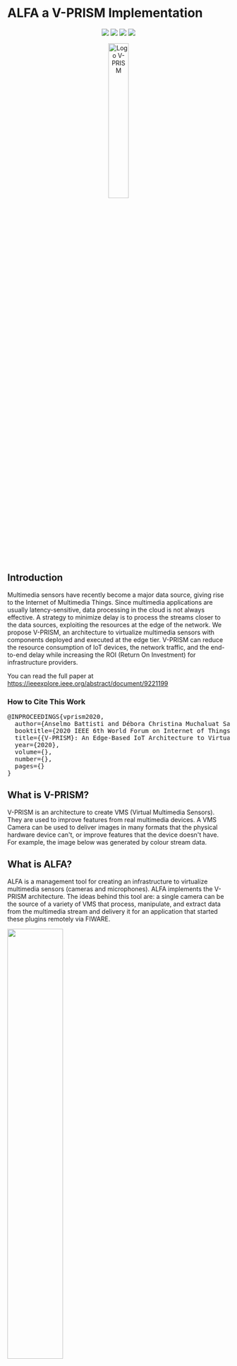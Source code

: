 # ALFA a V-PRISM Implementation

<p align="center">
  <img src="https://img.shields.io/github/license/midiacom/alfa">
  <img src="https://img.shields.io/badge/Made%20With-Vuejs-brightgreen">
  <img src="https://img.shields.io/badge/Made%20With-Nodejs-brightgreen">
  <img src="https://img.shields.io/badge/Version-Alfa-brightgreen">
</p>

<p align="center">
  <img src="docs/logo_vprism.png" width="30%" alt="Logo V-PRISM">
</p>

## Introduction

Multimedia sensors have recently become a major data source, giving rise to the Internet of Multimedia Things. Since multimedia applications are usually latency-sensitive, data processing in the cloud is not always effective. A strategy to minimize delay is to process the streams closer to the data sources, exploiting the resources at the edge of the network. We propose V-PRISM, an architecture to virtualize multimedia sensors with components deployed and executed at the edge tier. V-PRISM can reduce the resource consumption of IoT devices, the network traffic, and the end-to-end delay while increasing the ROI (Return On Investment) for infrastructure providers.

You can read the full paper at https://ieeexplore.ieee.org/abstract/document/9221199

### How to Cite This Work 

<pre>
@INPROCEEDINGS{vprism2020,
  author={Anselmo Battisti and Débora Christina Muchaluat Saade and Flavia Coimbra Delicato},
  booktitle={2020 IEEE 6th World Forum on Internet of Things (WF-IoT)}, 
  title={{V-PRISM}: An Edge-Based IoT Architecture to Virtualize Multimedia Sensors}, 
  year={2020},
  volume={},
  number={},
  pages={}
}
</pre>

## What is V-PRISM?

V-PRISM is an architecture to create VMS (Virtual Multimedia Sensors). They are used to improve features from real multimedia devices. A VMS Camera can be used to deliver images in many formats that the physical hardware device can't, or improve features that the device doesn't have. For example, the image below was generated by colour stream data.

## What is ALFA?

ALFA is a management tool for creating an infrastructure to virtualize multimedia sensors (cameras and microphones). ALFA implements the V-PRISM architecture. The ideas behind this tool are: a single camera can be the source of a variety of VMS that process, manipulate, and extract data from the multimedia stream and delivery it for an application that started these plugins remotely via FIWARE.

<img src="docs/img/example_grey.png" width="50%">

The picture above was generated by a VMS that receives a multimedia stream from a full RGB device. VMS can be programable to deliver data in any format.

The picture above show the web client used to manage the VMS and the VD of an ALFA instalatino.

<img src="docs/img/vms.png" width="50%">

# Installation

*Note:*  If you are installing ALFA in a Raspberry, you will need to make some changes in environments variables. Follow this steps https://github.com/midiacom/alfa/wiki/Install-in-a-Raspberry-3

For more information consult the WIKI https://github.com/midiacom/alfa/wiki

## NPM
You will need to install NPM in the machine that will run the api.

In a ubuntu environment only run 

```
sudo apt-get install npm
```

## Docker and Docker Compose

### Docker 

You need a host with docker and docker-composed installed AND the Docker <strong>API MUST BE </strong> enabled! 

To install docker follow these steps:

https://docs.docker.com/install/linux/docker-ce/ubuntu/

### To enable the API do it

- 1 - Navigate to /lib/systemd/system in your terminal and open docker.service file 
```
sudo vi /lib/systemd/system/docker.service
```
- 2 - Find the line which starts with  ExecStart and replace to 
```
ExecStart=/usr/bin/dockerd -H=fd:// -H=tcp://0.0.0.0:2375
```
- 3 - Save the Modified File
- 4 - Reload the docker daemon: 
```
sudo systemctl daemon-reload
```
- 5 - Restart the container: 
```
sudo service docker restart
```
- 6 - Rest if it is working by using this command if everything is fine below command should return a JSON
```
curl http://localhost:2375/images/json
```

## Important!
Be default the Docker API to port: 2375 if you need another port then change the configuration at api/config/dev.env

## Docker Network Overlay 

```
docker network create --driver overlay --attachable alfa_swarm_overlay1
```

### Docker Compose

To install docker-compose follow these steps.

https://docs.docker.com/compose/install/


## Download the repository 

* Create a new folder to host all the ALFA files;
* Inside this folder run 
```
git clone git@github.com:midiacom/alfa.git .
```

## Build Virtual Devices and the VMS

Before using the system, you need to build the Dockerfiles of all SRC and VMS. To do it follow the above steps.

* Access the folder virtual-nodes
* Run the command 

```
sudo ./build_all.sh
```

Or if you want to install only one VMS or VD you can run. 

```
sudo ./install.sh
```

**tip:** if you need to kill all the VMS and SRC you can run **./kill_all_running_src_and_plugins.sh** at this folder

## Build the Web Client

* Install the nodejs packages in web-app and api folder
```
cd web-app
sudo npm install
npm run build
```

## Build the API

You will need the docker and docker-compose installed in your machine.

access the folder API and run 

```
cd api
sudo npm install
```

## Run (API, Web Client, Mosquito MQTT and MongoDB)

To run all the ALFA requirements at the root folder run. 

```
sudo docker-compose build
sudo docker-compose up
```

Now access the URL http://localhost:8081 and import the necessary data for using V-PRISM.

## To Developers 

## Run the Web Client as a Dev

If you are running at development mode, you will need nodejs and npm

Access, the folder web-app then run the web interface.

``` 
npm install
npm run serve
``` 

### View Videos in VLC

1 - Create a play.sdp file with the content

```
v=0
c=IN IP4 127.0.0.1
m=video 50000 RTP/AVP 96
a=rtpmap:96 H264/90000
a=fmtp:96 media=video; clock-rate=90000; encoding-name=H264; sprop-parameter-sets=Z2QAFKzZQUH7AWoMAgtKAAADAAIAAAMAeR4oUyw\=\,aOvssiw\=
```

2 - vlc play.sdp

### Gstreamer Packages for development

Install GStreamer on Ubuntu or Debian
Run the following command:

```
apt-get install libgstreamer1.0-0 gstreamer1.0-plugins-base gstreamer1.0-plugins-good gstreamer1.0-plugins-bad gstreamer1.0-plugins-ugly gstreamer1.0-libav gstreamer1.0-doc gstreamer1.0-tools gstreamer1.0-x gstreamer1.0-alsa gstreamer1.0-gl gstreamer1.0-gtk3 gstreamer1.0-qt5 gstreamer1.0-pulseaudio gstreamer1.0-libav
```

More details here 
https://gstreamer.freedesktop.org/documentation/installing/on-linux.html?gi-language=c

# Understanding ALFA

## Supported SRC Types

* Video Sample Test: you can create a device that generate the "samples" videos like bars, running balls, snow;
* Audio Sample Test: send a stream of a classical music to test audio;
* Local USB cameras devices: connect to a USB local câmera
* RTSP devices: connect to a device that uses RTSP protocol
* Local Mic devices: connect to a mic device

## Supported VMS Types

* UDP to UDP: forward UDP packages, independently of its content
* Crop video and send to UDP: cut (top, middle, right and left of a video)
* Greyscale and send to UDP: convert a color video into a greyscale one
* Noise Detection: you can define the noise level, and the result will be sent to an MQTT server
* Video Merge: grab two video streams and convert it into only one video stream

## Important things to do

* Login and password feature
* Create a way do remove gst_bin_remove_many elements from SRC queue (when stop the VMS)
* Test if using TCP instead of UDP is a better way to communicate VMS and SRC. In this scenario VMS will be the client and SRC will be the server and the bind function will call the VMS to start a new TCP communication with the SRC.
* The binded to column needs to be changed because now a vms can be binded to two or more SRC

# Team 

* Anselmo Luiz Éden Battisti - http://lattes.cnpq.br/6937214674204474
* Flávia Coimbra Delicato - http://lattes.cnpq.br/5386282151810710
* Debora Christina Muchaluat Saade - http://lattes.cnpq.br/2448703093928632

# Video Tutorials (in Portuguese)

## Quick demo

https://www.youtube.com/watch?v=GeKvoEdtYDM

## More detailed demo 
https://www.youtube.com/watch?v=dxg4b4nKwgo

## Introdução ao gsteramer
https://www.youtube.com/watch?v=KLhZmEGeqHk

## Criando um programa em C usando gstreamer e rodando em um docker container
https://www.youtube.com/watch?v=GlnXkJnsMGk&feature=youtu.be

# Special Thanks To 

* VUEJS https://vuejs.org/
* Bootstrap VUE https://bootstrap-vue.js.org/
* Lib icons: https://feathericons.com/
* The logo was created by https://www.flaticon.com/free-icon/refraction_308781#term=prism&page=1&position=33

# Important Link

* https://embeddedartistry.com/blog/2018/2/22/generating-gstreamer-pipeline-graphs how to plot dot files from GStreamer pipelines

* http://tordwessman.blogspot.com/2013/06/gstreamer-tee-code-example.html
Example dynamic pad

* https://stackoverflow.com/questions/45700653/can-my-docker-container-app-access-the-hosts-microphone-and-speaker-mac-wind/48795232 Map a mic inside a docker container

# VS Code

code --disable-gpu --no-xshm

# ACKNOWLEDGMENT

This  work  is  partially  supported  by  São  Paulo  Research Foundation – FAPESP


<p align="center">
  <img src="https://www2.ifsc.usp.br/portal-ifsc/wp-content/uploads/2020/03/fapesp500.jpg" width="30%" alt="Logo V-PRISM">
</p>
